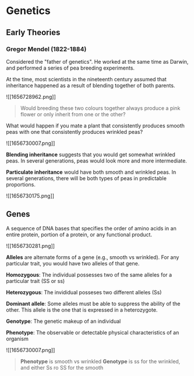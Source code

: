 # Genetics
## Early Theories
### Gregor Mendel (1822-1884)
Considered the "father of genetics". He worked at the same time as Darwin, and performed a series of pea breeding experiments.

At the time, most scientists in the nineteenth century assumed that inheritance happened as a result of blending together of both parents.

![[1656728962.png]]
> Would breeding these two colours together always produce a pink flower or only inherit from one or the other?

What would happen if you mate a plant that consistently produces smooth peas with one that consistently produces wrinkled peas?

![[1656730007.png]]

**Blending inheritance** suggests that you would get somewhat wrinkled peas. In several generations, peas would look more and more intermediate.

**Particulate inheritance** would have both smooth and wrinkled peas. In several generations, there will be both types of peas in predictable proportions. 

![[1656730175.png]]

## Genes
A sequence of DNA bases that specifies the order of amino acids in an entire protein, portion of a protein, or any functional product.

![[1656730281.png]]

**Alleles** are alternate forms of a gene (e.g., smooth vs wrinkled). For any particular trait, you would have two alleles of that gene.

**Homozygous**: The individual possesses two of the same alleles for a particular trait (SS or ss)

**Heterozygous**: The invididual posseses two different alleles (Ss)

**Dominant allele**: Some alleles must be able to suppress the ability of the other. This allele is the one that is expressed in a heterozygote.

**Genotype**: The genetic makeup of an individual

**Phenotype**: The observable or detectable physical characteristics of an organism

![[1656730007.png]]
> **Phenotype** is smooth vs wrinkled
> **Genotype** is ss for the wrinkled, and either Ss ro SS for the smooth

